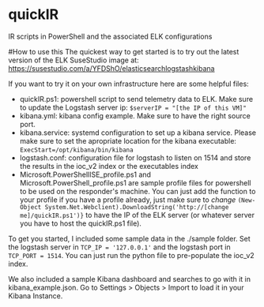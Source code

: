 # quickIR
IR scripts in PowerShell and the associated ELK configurations 

#How to use this
The quickest way to get started is to try out the latest version of the ELK SuseStudio image at: https://susestudio.com/a/YFDShO/elasticsearchlogstashkibana

If you want to try it on your own infrastructure here are some helpful files:
- quickIR.ps1: powershell script to send telemetry data to ELK. Make sure to update the Logstash server ip: `$serverIP = "[the IP of this VM]"`
- kibana.yml: kibana config example. Make sure to have the right source port.
- kibana.service: systemd configuration to set up a kibana service. Please make sure to set the apropriate location for the kibana executable: `ExecStart=/opt/kibana/bin/kibana`
- logstash.conf: configuration file for logstash to listen on 1514 and store the results in the ioc_v2 index or the executables index
- Microsoft.PowerShellISE_profile.ps1 and Microsoft.PowerShell_profile.ps1 are sample profile files for powershell to be used on the responder's machine. You can just add the function to your profile if you have a profile already, just make sure to *change* `(New-Object System.Net.Webclient).DownloadString('http://[change me]/quickIR.ps1')}` to have the IP of the ELK server (or whatever server you have to host the quickIR.ps1 file).

To get you started, I included some sample data in the ./sample folder. Set the logstash server in `TCP_IP = '127.0.0.1'` and the logstash port in `TCP_PORT = 1514`. You can just run the python file to pre-populate the ioc_v2 index.

We also included a sample Kibana dashboard and searches to go with it in kibana_example.json. Go to Settings > Objects > Import to load it in your Kibana Instance.
